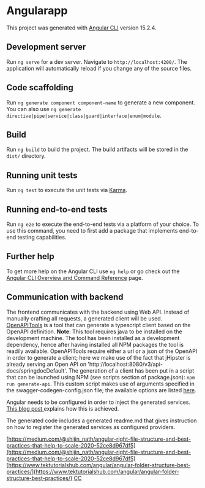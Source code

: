 # Angularapp

This project was generated with [Angular CLI](https://github.com/angular/angular-cli) version 15.2.4.

## Development server

Run `ng serve` for a dev server. Navigate to `http://localhost:4200/`. The application will automatically reload if you change any of the source files.

## Code scaffolding

Run `ng generate component component-name` to generate a new component. You can also use `ng generate directive|pipe|service|class|guard|interface|enum|module`.

## Build

Run `ng build` to build the project. The build artifacts will be stored in the `dist/` directory.

## Running unit tests

Run `ng test` to execute the unit tests via [Karma](https://karma-runner.github.io).

## Running end-to-end tests

Run `ng e2e` to execute the end-to-end tests via a platform of your choice. To use this command, you need to first add a package that implements end-to-end testing capabilities.

## Further help

To get more help on the Angular CLI use `ng help` or go check out the [Angular CLI Overview and Command Reference](https://angular.io/cli) page.

## Communication with backend
The frontend communicates with the backend using Web API. Instead of manually crafting all requests, a generated client will be used. [OpenAPITools](https://github.com/OpenAPITools) is a tool that can generate a typescript client based on the OpenAPI definition. **Note**: This tool requires java to be installed on the development machine. The tool has been installed as a development dependency, hence after having installed all NPM packages the tool is readily available. OpenAPITools require either a url or a json of the OpenAPI in order to generate a client; here we make use of the fact that jHipster is already serving an Open API on 'http://localhost:8080/v3/api-docs/springdocDefault'. The generation of a client has been put in a script that can be launched using NPM (see scripts section of package.json):  `npm run generate-api`. This custom script makes use of arguments specified in the swagger-codegen-config.json file; the available options are listed [here](https://openapi-generator.tech/docs/generators/typescript-angular).


Angular needs to be configured in order to inject the generated services. [This blog post ](https://www.kevinboosten.dev/how-i-use-an-openapi-spec-in-my-angular-projects) explains how this is achieved.


The generated code includes a generated readme.md that gives instruction on how to register the generated services as configured providers. 

[https://medium.com/@shijin_nath/angular-right-file-structure-and-best-practices-that-help-to-scale-2020-52ce8d967df5](https://medium.com/@shijin_nath/angular-right-file-structure-and-best-practices-that-help-to-scale-2020-52ce8d967df5)
[https://www.tektutorialshub.com/angular/angular-folder-structure-best-practices/](https://www.tektutorialshub.com/angular/angular-folder-structure-best-practices/)
[CC](https://medium.com/@motcowley/angular-folder-structure-d1809be95542)  
